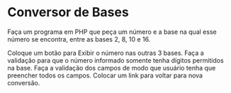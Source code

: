 # Conversor de Bases

Faça um programa em PHP que peça um número e a base na qual esse número se encontra, entre as bases 2, 8, 10 e 16.

Coloque um botão para Exibir o número nas outras 3 bases.
Faça a validação para que o número informado somente tenha dígitos permitidos na base.
Faça a validação dos campos de modo que usuário tenha que preencher todos os campos.
Colocar um link para voltar para nova conversão.
